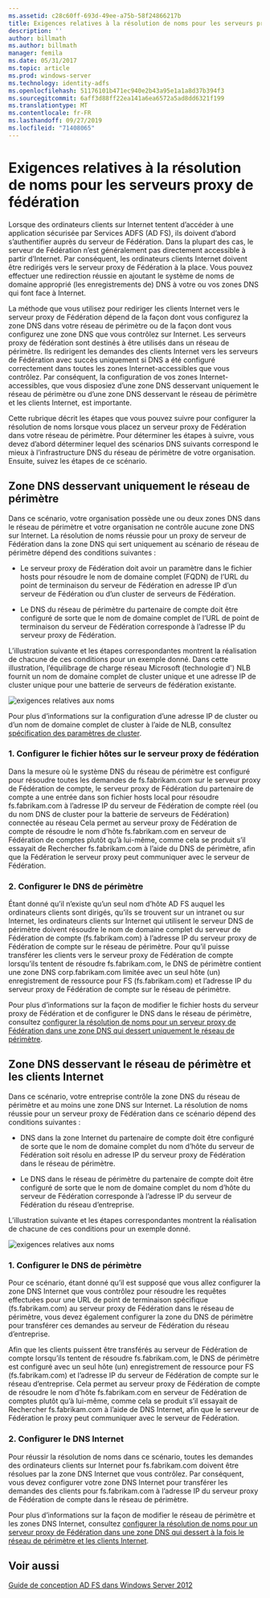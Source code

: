 ```yaml
---
ms.assetid: c28c60ff-693d-49ee-a75b-58f24866217b
title: Exigences relatives à la résolution de noms pour les serveurs proxy de fédération
description: ''
author: billmath
ms.author: billmath
manager: femila
ms.date: 05/31/2017
ms.topic: article
ms.prod: windows-server
ms.technology: identity-adfs
ms.openlocfilehash: 51176101b471ec940e2b43a95e1a1a8d37b394f3
ms.sourcegitcommit: 6aff3d88ff22ea141a6ea6572a5ad8dd6321f199
ms.translationtype: MT
ms.contentlocale: fr-FR
ms.lasthandoff: 09/27/2019
ms.locfileid: "71408065"
---
```

# <a name="name-resolution-requirements-for-federation-server-proxies"></a>Exigences relatives à la résolution de noms pour les serveurs proxy de fédération

Lorsque des ordinateurs clients sur Internet tentent d’accéder à une application sécurisée par Services ADFS \(AD FS\), ils doivent d’abord s’authentifier auprès du serveur de Fédération. Dans la plupart des cas, le serveur de Fédération n’est généralement pas directement accessible à partir d’Internet. Par conséquent, les ordinateurs clients Internet doivent être redirigés vers le serveur proxy de Fédération à la place. Vous pouvez effectuer une redirection réussie en ajoutant le système de noms de domaine approprié \(les enregistrements de\) DNS à votre ou vos zones DNS qui font face à Internet.  
  
La méthode que vous utilisez pour rediriger les clients Internet vers le serveur proxy de Fédération dépend de la façon dont vous configurez la zone DNS dans votre réseau de périmètre ou de la façon dont vous configurez une zone DNS que vous contrôlez sur Internet. Les serveurs proxy de fédération sont destinés à être utilisés dans un réseau de périmètre. Ils redirigent les demandes des clients Internet vers les serveurs de Fédération avec succès uniquement si DNS a été configuré correctement dans toutes les zones Internet\-accessibles que vous contrôlez. Par conséquent, la configuration de vos zones Internet\-accessibles, que vous disposiez d’une zone DNS desservant uniquement le réseau de périmètre ou d’une zone DNS desservant le réseau de périmètre et les clients Internet, est importante.  
  
Cette rubrique décrit les étapes que vous pouvez suivre pour configurer la résolution de noms lorsque vous placez un serveur proxy de Fédération dans votre réseau de périmètre. Pour déterminer les étapes à suivre, vous devez d’abord déterminer lequel des scénarios DNS suivants correspond le mieux à l’infrastructure DNS du réseau de périmètre de votre organisation. Ensuite, suivez les étapes de ce scénario.  
  
## <a name="dns-zone-serving-only-the-perimeter-network"></a>Zone DNS desservant uniquement le réseau de périmètre  
Dans ce scénario, votre organisation possède une ou deux zones DNS dans le réseau de périmètre et votre organisation ne contrôle aucune zone DNS sur Internet. La résolution de noms réussie pour un proxy de serveur de Fédération dans la zone DNS qui sert uniquement au scénario de réseau de périmètre dépend des conditions suivantes :  
  
-   Le serveur proxy de Fédération doit avoir un paramètre dans le fichier hosts pour résoudre le nom de domaine complet \(FQDN\) de l’URL du point de terminaison du serveur de Fédération en adresse IP d’un serveur de Fédération ou d’un cluster de serveurs de Fédération.  
  
-   Le DNS du réseau de périmètre du partenaire de compte doit être configuré de sorte que le nom de domaine complet de l’URL de point de terminaison du serveur de Fédération corresponde à l’adresse IP du serveur proxy de Fédération.  
  
L’illustration suivante et les étapes correspondantes montrent la réalisation de chacune de ces conditions pour un exemple donné. Dans cette illustration, l’équilibrage de charge réseau Microsoft \(technologie d'\) NLB fournit un nom de domaine complet de cluster unique et une adresse IP de cluster unique pour une batterie de serveurs de fédération existante.  
  
![exigences relatives aux noms](media/adfs2_deploy_single_fs.gif)  
  
Pour plus d’informations sur la configuration d’une adresse IP de cluster ou d’un nom de domaine complet de cluster à l’aide de NLB, consultez [spécification des paramètres de cluster](https://go.microsoft.com/fwlink/?LinkId=75282).  
  
### <a name="1-configure-the-hosts-file-on-the-federation-server-proxy"></a>1. Configurer le fichier hôtes sur le serveur proxy de fédération  
Dans la mesure où le système DNS du réseau de périmètre est configuré pour résoudre toutes les demandes de fs.fabrikam.com sur le serveur proxy de Fédération de compte, le serveur proxy de Fédération du partenaire de compte a une entrée dans son fichier hosts local pour résoudre fs.fabrikam.com à l’adresse IP du serveur de Fédération de compte réel \(ou du nom DNS de cluster pour la batterie de serveurs de Fédération\) connectée au réseau Cela permet au serveur proxy de Fédération de compte de résoudre le nom d’hôte fs.fabrikam.com en serveur de Fédération de comptes plutôt qu’à lui-même, comme cela se produit s’il essayait de Rechercher fs.fabrikam.com à l’aide du DNS de périmètre, afin que la Fédération le serveur proxy peut communiquer avec le serveur de Fédération.  
  
### <a name="2-configure-perimeter-dns"></a>2. Configurer le DNS de périmètre  
Étant donné qu’il n’existe qu’un seul nom d’hôte AD FS auquel les ordinateurs clients sont dirigés, qu’ils se trouvent sur un intranet ou sur Internet, les ordinateurs clients sur Internet qui utilisent le serveur DNS de périmètre doivent résoudre le nom de domaine complet du serveur de Fédération de compte \(fs.fabrikam.com\) à l’adresse IP du serveur proxy de Fédération de compte sur le réseau de périmètre. Pour qu’il puisse transférer les clients vers le serveur proxy de Fédération de compte lorsqu’ils tentent de résoudre fs.fabrikam.com, le DNS de périmètre contient une zone DNS corp.fabrikam.com limitée avec un seul hôte \(un\) enregistrement de ressource pour FS \(fs.fabrikam.com\) et l’adresse IP du serveur proxy de Fédération de compte sur le réseau de périmètre.  
  
Pour plus d’informations sur la façon de modifier le fichier hosts du serveur proxy de Fédération et de configurer le DNS dans le réseau de périmètre, consultez [configurer la résolution de noms pour un serveur proxy de Fédération dans une zone DNS qui dessert uniquement le réseau de périmètre](../../ad-fs/deployment/Configure-Name-Resolution-for-a-Federation-Server-Proxy-in-a-DNS-Zone-That-Serves-Only-the-Perimeter-Network.md).  
  
## <a name="dns-zone-serving-both-the-perimeter-network-and-internet-clients"></a>Zone DNS desservant le réseau de périmètre et les clients Internet  
Dans ce scénario, votre entreprise contrôle la zone DNS du réseau de périmètre et au moins une zone DNS sur Internet. La résolution de noms réussie pour un serveur proxy de Fédération dans ce scénario dépend des conditions suivantes :  
  
-   DNS dans la zone Internet du partenaire de compte doit être configuré de sorte que le nom de domaine complet du nom d’hôte du serveur de Fédération soit résolu en adresse IP du serveur proxy de Fédération dans le réseau de périmètre.  
  
-   Le DNS dans le réseau de périmètre du partenaire de compte doit être configuré de sorte que le nom de domaine complet du nom d’hôte du serveur de Fédération corresponde à l’adresse IP du serveur de Fédération du réseau d’entreprise.  
  
L’illustration suivante et les étapes correspondantes montrent la réalisation de chacune de ces conditions pour un exemple donné.  
  
![exigences relatives aux noms](media/adfs2_deploy_fsp_3DNS.gif)  
  
### <a name="1-configure-perimeter-dns"></a>1. Configurer le DNS de périmètre  
Pour ce scénario, étant donné qu’il est supposé que vous allez configurer la zone DNS Internet que vous contrôlez pour résoudre les requêtes effectuées pour une URL de point de terminaison spécifique \(fs.fabrikam.com\) au serveur proxy de Fédération dans le réseau de périmètre, vous devez également configurer la zone du DNS de périmètre pour transférer ces demandes au serveur de Fédération du réseau d’entreprise.  
  
Afin que les clients puissent être transférés au serveur de Fédération de compte lorsqu’ils tentent de résoudre fs.fabrikam.com, le DNS de périmètre est configuré avec un seul hôte \(un\) enregistrement de ressource pour FS \(fs.fabrikam.com\) et l’adresse IP du serveur de Fédération de compte sur le réseau d’entreprise. Cela permet au serveur proxy de Fédération de compte de résoudre le nom d’hôte fs.fabrikam.com en serveur de Fédération de comptes plutôt qu’à lui-même, comme cela se produit s’il essayait de Rechercher fs.fabrikam.com à l’aide de DNS Internet, afin que le serveur de Fédération le proxy peut communiquer avec le serveur de Fédération.  
  
### <a name="2-configure-internet-dns"></a>2. Configurer le DNS Internet  
Pour réussir la résolution de noms dans ce scénario, toutes les demandes des ordinateurs clients sur Internet pour fs.fabrikam.com doivent être résolues par la zone DNS Internet que vous contrôlez. Par conséquent, vous devez configurer votre zone DNS Internet pour transférer les demandes des clients pour fs.fabrikam.com à l’adresse IP du serveur proxy de Fédération de compte dans le réseau de périmètre.  
  
Pour plus d’informations sur la façon de modifier le réseau de périmètre et les zones DNS Internet, consultez [configurer la résolution de noms pour un serveur proxy de Fédération dans une zone DNS qui dessert à la fois le réseau de périmètre et les clients Internet](../../ad-fs/deployment/Configure-Name-Resolution-for-a-Federation-Server-Proxy-in-a-DNS-Zone-That-Serves-Both-the-Perimeter-Network-and-Internet-Clients.md).  
  
## <a name="see-also"></a>Voir aussi
[Guide de conception AD FS dans Windows Server 2012](AD-FS-Design-Guide-in-Windows-Server-2012.md)
